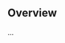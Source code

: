 <!-- Note: Please must use one of our issue templates to file an issue! 🛑 -->
<!-- 👉 https://github.com/JoshuaKGoldberg/github-username-to-emails/issues/new/choose 👈 -->
<!-- **Issues that should have been filed with a template will be closed without action, and we will ask you to use a template.** -->

<!-- This blank issue template is only for issues that don't fit any of the templates. -->

## Overview

...
